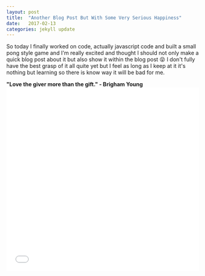 ```yaml
---
layout: post
title:  "Another Blog Post But With Some Very Serious Happiness"
date:   2017-02-13
categories: jekyll update
---
```

So today I finally worked on code, actually javascript code and built a small pong style game and I'm really excited and thought I should not only make a quick blog post about it but also show it within the blog post 😝 I don't fully have the best grasp of it all quite yet but I feel as long as I keep at it it's nothing but learning so there is know way it will be bad for me.

<div class="quote"><b>"Love the giver more than the gift." - Brigham Young</b>

<iframe height='480' scrolling='no' title='Pong' src='//codepen.io/stevenmox/embed/PWrrVK/?height=480&theme-id=dark&default-tab=result&embed-version=2' frameborder='no' allowtransparency='true' allowfullscreen='true' style='width: 100%;'>See the Pen <a href='http://codepen.io/stevenmox/pen/PWrrVK/'>Pong</a> by Steven Moxley (<a href='http://codepen.io/stevenmox'>@stevenmox</a>) on <a href='http://codepen.io'>CodePen</a>.
</iframe>

